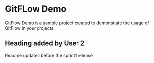 # GitFLow Demo
GitFlow Demo is a sample project created to demonstrate the usage of GltFlow in your projects.

## Heading added by User 2
Readme updated before the sprint1 release